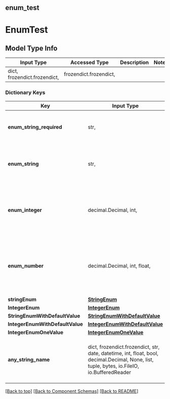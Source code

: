 <a name="top"></a>
## enum_test
# EnumTest

## Model Type Info
Input Type | Accessed Type | Description | Notes
------------ | ------------- | ------------- | -------------
dict, frozendict.frozendict,  | frozendict.frozendict,  |  |

### Dictionary Keys
Key | Input Type | Accessed Type | Description | Notes
------------ | ------------- | ------------- | ------------- | -------------
**enum_string_required** | str,  | str,  |  | must be one of ["UPPER", "lower", "", ]
**enum_string** | str,  | str,  |  | [optional] must be one of ["UPPER", "lower", "", ]
**enum_integer** | decimal.Decimal, int,  | decimal.Decimal,  |  | [optional] must be one of [1, -1, ] value must be a 32 bit integer
**enum_number** | decimal.Decimal, int, float,  | decimal.Decimal,  |  | [optional] must be one of [1.1, -1.2, ] value must be a 64 bit float
**stringEnum** | [**StringEnum**](#StringEnum) | [**StringEnum**](#StringEnum) |  | [optional]
**IntegerEnum** | [**IntegerEnum**](#IntegerEnum) | [**IntegerEnum**](#IntegerEnum) |  | [optional]
**StringEnumWithDefaultValue** | [**StringEnumWithDefaultValue**](#StringEnumWithDefaultValue) | [**StringEnumWithDefaultValue**](#StringEnumWithDefaultValue) |  | [optional]
**IntegerEnumWithDefaultValue** | [**IntegerEnumWithDefaultValue**](#IntegerEnumWithDefaultValue) | [**IntegerEnumWithDefaultValue**](#IntegerEnumWithDefaultValue) |  | [optional]
**IntegerEnumOneValue** | [**IntegerEnumOneValue**](#IntegerEnumOneValue) | [**IntegerEnumOneValue**](#IntegerEnumOneValue) |  | [optional]
**any_string_name** | dict, frozendict.frozendict, str, date, datetime, int, float, bool, decimal.Decimal, None, list, tuple, bytes, io.FileIO, io.BufferedReader | frozendict.frozendict, str, BoolClass, decimal.Decimal, NoneClass, tuple, bytes, FileIO | any string name can be used but the value must be the correct type | [optional]

[[Back to top]](#top) [[Back to Component Schemas]](../../../README.md#Component-Schemas) [[Back to README]](../../../README.md)